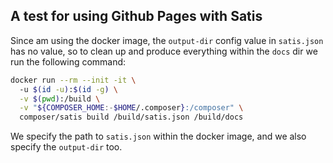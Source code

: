 ## A test for using Github Pages with Satis

Since am using the docker image, the `output-dir` config value in `satis.json` has no value, so to clean up and
produce everything within the `docs` dir we run the following command:

```bash
docker run --rm --init -it \       
  -u $(id -u):$(id -g) \
  -v $(pwd):/build \
  -v "${COMPOSER_HOME:-$HOME/.composer}:/composer" \
  composer/satis build /build/satis.json /build/docs

``` 

We specify the path to `satis.json` within the docker image, and we also specify the `output-dir` too.
